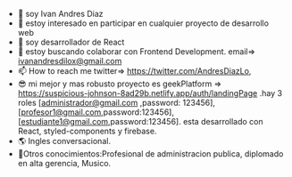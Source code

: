 - 👋 soy Ivan Andres Diaz
- 👀 estoy interesado en participar en cualquier proyecto de desarrollo web
- 🌱 soy desarrollador de React
- 💞️ estoy buscando colaborar con Frontend Development. email=> ivanandresdilox@gmail.com
- 📫 How to reach me twitter=> https://twitter.com/AndresDiazLo,
- 😎 mi mejor y mas robusto proyecto es geekPlatform => https://suspicious-johnson-8ad29b.netlify.app/auth/landingPage .hay 3 roles [administrador@gmail.com ,password: 123456], [profesor1@gmail.com,password:123456], [estudiante1@gmail.com,password:123456]. esta desarrollado con React, styled-components y firebase. 
- 🌎 Ingles conversacional. 
- 🤔Otros conocimientos:Profesional de administracion publica, diplomado en alta gerencia, Musico.


